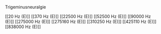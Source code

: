 Trigeminusneuralgie

[[20 Hz (E)]]
[[370 Hz (E)]]
[[22500 Hz (E)]]
[[52500 Hz (E)]]
[[90000 Hz (E)]]
[[275000 Hz (E)]]
[[275160 Hz (E)]]
[[310250 Hz (E)]]
[[425110 Hz (E)]]
[[838000 Hz (E)]]